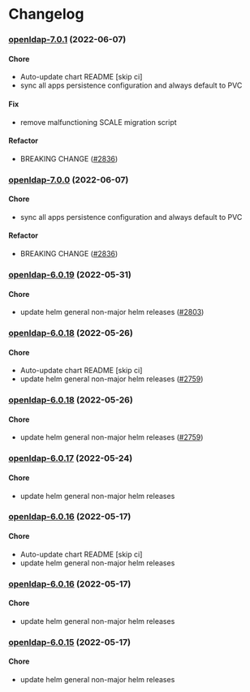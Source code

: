# Changelog<br>


<a name="openldap-7.0.1"></a>
### [openldap-7.0.1](https://github.com/truecharts/apps/compare/openldap-6.0.19...openldap-7.0.1) (2022-06-07)

#### Chore

* Auto-update chart README [skip ci]
* sync all apps persistence configuration and always default to PVC

#### Fix

* remove malfunctioning SCALE migration script

#### Refactor

* BREAKING CHANGE ([#2836](https://github.com/truecharts/apps/issues/2836))



<a name="openldap-7.0.0"></a>
### [openldap-7.0.0](https://github.com/truecharts/apps/compare/openldap-6.0.19...openldap-7.0.0) (2022-06-07)

#### Chore

* sync all apps persistence configuration and always default to PVC

#### Refactor

* BREAKING CHANGE ([#2836](https://github.com/truecharts/apps/issues/2836))



<a name="openldap-6.0.19"></a>
### [openldap-6.0.19](https://github.com/truecharts/apps/compare/openldap-6.0.18...openldap-6.0.19) (2022-05-31)

#### Chore

* update helm general non-major helm releases ([#2803](https://github.com/truecharts/apps/issues/2803))



<a name="openldap-6.0.18"></a>
### [openldap-6.0.18](https://github.com/truecharts/apps/compare/openldap-6.0.17...openldap-6.0.18) (2022-05-26)

#### Chore

* Auto-update chart README [skip ci]
* update helm general non-major helm releases ([#2759](https://github.com/truecharts/apps/issues/2759))



<a name="openldap-6.0.18"></a>
### [openldap-6.0.18](https://github.com/truecharts/apps/compare/openldap-6.0.17...openldap-6.0.18) (2022-05-26)

#### Chore

* update helm general non-major helm releases ([#2759](https://github.com/truecharts/apps/issues/2759))



<a name="openldap-6.0.17"></a>
### [openldap-6.0.17](https://github.com/truecharts/apps/compare/openldap-6.0.16...openldap-6.0.17) (2022-05-24)

#### Chore

* update helm general non-major helm releases



<a name="openldap-6.0.16"></a>
### [openldap-6.0.16](https://github.com/truecharts/apps/compare/openldap-6.0.15...openldap-6.0.16) (2022-05-17)

#### Chore

* Auto-update chart README [skip ci]
* update helm general non-major helm releases



<a name="openldap-6.0.16"></a>
### [openldap-6.0.16](https://github.com/truecharts/apps/compare/openldap-6.0.15...openldap-6.0.16) (2022-05-17)

#### Chore

* update helm general non-major helm releases



<a name="openldap-6.0.15"></a>
### [openldap-6.0.15](https://github.com/truecharts/apps/compare/openldap-6.0.14...openldap-6.0.15) (2022-05-17)

#### Chore

* update helm general non-major helm releases



